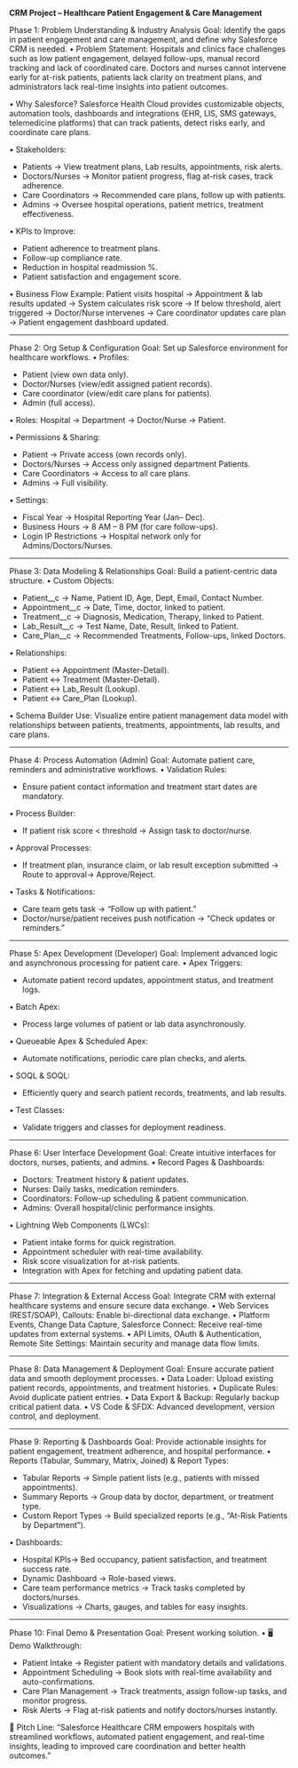 **CRM Project – Healthcare Patient Engagement & Care Management**


Phase 1: Problem Understanding & Industry Analysis
Goal: Identify the gaps in patient engagement and care management, and define why Salesforce CRM is needed.
• Problem Statement:
Hospitals and clinics face challenges such as low patient engagement, delayed follow-ups, manual record tracking and lack of coordinated care. Doctors and nurses cannot intervene early for at-risk patients, patients lack clarity on treatment plans, and administrators lack real-time insights into patient outcomes.

• Why Salesforce?
Salesforce Health Cloud provides customizable objects, automation tools, dashboards and integrations (EHR, LIS, SMS gateways, telemedicine platforms) that can track patients, detect risks early, and coordinate care plans.

• Stakeholders:
- Patients → View treatment plans, Lab results, appointments, risk alerts.
- Doctors/Nurses → Monitor patient progress, flag at-risk cases, track adherence.
- Care Coordinators → Recommended care plans, follow up with patients.
- Admins → Oversee hospital operations, patient metrics, treatment effectiveness.

• KPIs to Improve:
- Patient adherence to treatment plans.
- Follow-up compliance rate.
- Reduction in hospital readmission %.
- Patient satisfaction and engagement score.

• Business Flow Example:
Patient visits hospital → Appointment & lab results updated → System calculates risk score → If below threshold, alert triggered → Doctor/Nurse intervenes → Care coordinator updates care plan → Patient engagement dashboard updated.

---

Phase 2: Org Setup & Configuration
Goal: Set up Salesforce environment for healthcare workflows.
• Profiles:
- Patient (view own data only).
- Doctor/Nurses (view/edit assigned patient records).
- Care coordinator (view/edit care plans for patients).
- Admin (full access).

• Roles: Hospital → Department → Doctor/Nurse → Patient.

• Permissions & Sharing:
- Patient → Private access (own records only).
- Doctors/Nurses → Access only assigned department Patients.
- Care Coordinators → Access to all care plans.
- Admins → Full visibility.

• Settings:
- Fiscal Year → Hospital Reporting Year (Jan– Dec).
- Business Hours → 8 AM – 8 PM (for care follow-ups).
- Login IP Restrictions → Hospital network only for Admins/Doctors/Nurses.

---

Phase 3: Data Modeling & Relationships
Goal: Build a patient-centric data structure.
• Custom Objects:
- Patient__c → Name, Patient ID, Age, Dept, Email, Contact Number.
- Appointment__c → Date, Time, doctor, linked to patient.
- Treatment__c → Diagnosis, Medication, Therapy, linked to Patient.
- Lab_Result__c → Test Name, Date, Result, linked to Patient.
- Care_Plan__c → Recommended Treatments, Follow-ups, linked Doctors.

• Relationships:
- Patient ↔ Appointment (Master-Detail).
- Patient ↔ Treatment (Master-Detail).
- Patient ↔ Lab_Result (Lookup).
- Patient ↔ Care_Plan (Lookup).

• Schema Builder Use: Visualize entire patient management data model with relationships between patients, treatments, appointments, lab results, and care plans.

---

Phase 4: Process Automation (Admin)
Goal: Automate patient care, reminders and administrative workflows.
• Validation Rules:
- Ensure patient contact information and treatment start dates are mandatory.

• Process Builder:
- If patient risk score < threshold → Assign task to doctor/nurse.

• Approval Processes:
- If treatment plan, insurance claim, or lab result exception submitted → Route to approval→ Approve/Reject.

• Tasks & Notifications:
- Care team gets task → “Follow up with patient.”
- Doctor/nurse/patient receives push notification → “Check updates or reminders.”

---

Phase 5: Apex Development (Developer)
Goal: Implement advanced logic and asynchronous processing for patient care.
• Apex Triggers:
- Automate patient record updates, appointment status, and treatment logs.

• Batch Apex:
- Process large volumes of patient or lab data asynchronously.

• Queueable Apex & Scheduled Apex:
- Automate notifications, periodic care plan checks, and alerts.

• SOQL & SOQL:
- Efficiently query and search patient records, treatments, and lab results.

• Test Classes:
- Validate triggers and classes for deployment readiness.

---

Phase 6: User Interface Development
Goal: Create intuitive interfaces for doctors, nurses, patients, and admins.
• Record Pages & Dashboards:
- Doctors: Treatment history & patient updates.
- Nurses: Daily tasks, medication reminders.
- Coordinators: Follow-up scheduling & patient communication.
- Admins: Overall hospital/clinic performance insights.

• Lightning Web Components (LWCs):
- Patient intake forms for quick registration.
- Appointment scheduler with real-time availability.
- Risk score visualization for at-risk patients.
- Integration with Apex for fetching and updating patient data.

---

Phase 7: Integration & External Access
Goal: Integrate CRM with external healthcare systems and ensure secure data exchange.
• Web Services (REST/SOAP), Callouts: Enable bi-directional data exchange.
• Platform Events, Change Data Capture, Salesforce Connect: Receive real-time updates from external systems.
• API Limits, OAuth & Authentication, Remote Site Settings: Maintain security and manage data flow limits.

---

Phase 8: Data Management & Deployment
Goal: Ensure accurate patient data and smooth deployment processes.
• Data Loader: Upload existing patient records, appointments, and treatment histories.
• Duplicate Rules: Avoid duplicate patient entries.
• Data Export & Backup: Regularly backup critical patient data.
• VS Code & SFDX: Advanced development, version control, and deployment.

---

Phase 9: Reporting & Dashboards
Goal: Provide actionable insights for patient engagement, treatment adherence, and hospital performance.
• Reports (Tabular, Summary, Matrix, Joined) & Report Types:
- Tabular Reports → Simple patient lists (e.g., patients with missed appointments).
- Summary Reports → Group data by doctor, department, or treatment type.
- Custom Report Types → Build specialized reports (e.g., “At-Risk Patients by Department”).

• Dashboards:
- Hospital KPIs→ Bed occupancy, patient satisfaction, and treatment success rate.
- Dynamic Dashboard → Role-based views.
- Care team performance metrics → Track tasks completed by doctors/nurses.
- Visualizations → Charts, gauges, and tables for easy insights.

---

Phase 10: Final Demo & Presentation
Goal: Present working solution.
• 🖥️ Demo Walkthrough:
- Patient Intake → Register patient with mandatory details and validations.
- Appointment Scheduling → Book slots with real-time availability and auto-confirmations.
- Care Plan Management → Track treatments, assign follow-up tasks, and monitor progress.
- Risk Alerts → Flag at-risk patients and notify doctors/nurses instantly.

🎯 Pitch Line:
“Salesforce Healthcare CRM empowers hospitals with streamlined workflows, automated patient engagement, and real-time insights, leading to improved care coordination and better health outcomes.”
